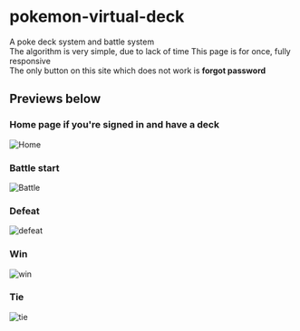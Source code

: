 # pokemon-virtual-deck
A poke deck system and battle system  
The algorithm is very simple, due to lack of time
This page is for once, fully responsive  
The only button on this site which does not work is __forgot password__

## Previews below

### Home page if you're signed in and have a deck
![Home](https://cdn.iceyy.dev/389558396195438593/ylvZ7T.png)

### Battle start
![Battle](https://cdn.iceyy.dev/389558396195438593/ZO0CbL.png) 

### Defeat
![defeat](https://cdn.iceyy.dev/389558396195438593/iCiA_7.png)

### Win
![win](https://cdn.iceyy.dev/389558396195438593/OiJ94Y.png)

### Tie
![tie](https://cdn.iceyy.dev/389558396195438593/Xbpx-o.png)
